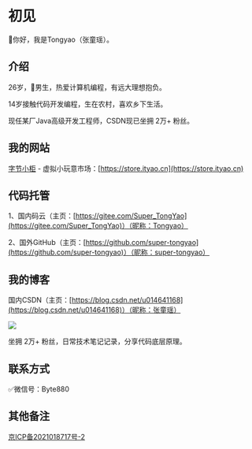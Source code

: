 # 初见
🐻你好，我是Tongyao（张童瑶）。



## 介绍

26岁，👦男生，热爱计算机编程，有远大理想抱负。

14岁接触代码开发编程，生在农村，喜欢乡下生活。

现任某厂Java高级开发工程师，CSDN现已坐拥 2万+ 粉丝。


## 我的网站

[字节小柜](/Md/字节小柜.md) - 虚拟小玩意市场：[https://store.ityao.cn](https://store.ityao.cn)



## 代码托管

1、国内码云（主页：[https://gitee.com/Super_TongYao](https://gitee.com/Super_TongYao)）（昵称：Tongyao）

2、国外GitHub（主页：[https://github.com/super-tongyao](https://github.com/super-tongyao)）（昵称：super-tongyao）

## 我的博客

国内CSDN（主页：[https://blog.csdn.net/u014641168](https://blog.csdn.net/u014641168)）（昵称：张童瑶）

![](https://img-blog.csdnimg.cn/05ef194974d642d4827a85ab4896484a.png)

坐拥 2万+ 粉丝，日常技术笔记记录，分享代码底层原理。
## 联系方式

✅微信号：Byte880

## 其他备注

[京ICP备2021018717号-2](https://beian.miit.gov.cn/)

